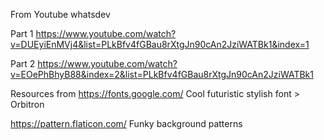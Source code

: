 From Youtube 
whatsdev

Part 1
https://www.youtube.com/watch?v=DUEyiEnMVj4&list=PLkBfv4fGBau8rXtgJn90cAn2JziWATBk1&index=1

Part 2
https://www.youtube.com/watch?v=EOePhBhyB88&index=2&list=PLkBfv4fGBau8rXtgJn90cAn2JziWATBk1

Resources from
https://fonts.google.com/
Cool futuristic stylish font > Orbitron

https://pattern.flaticon.com/
Funky background patterns
